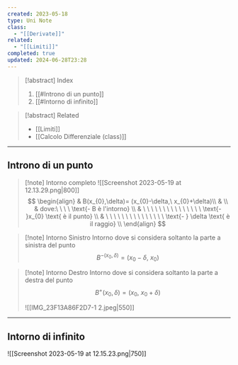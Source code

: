 ```yaml
---
created: 2023-05-18
type: Uni Note
class:
  - "[[Derivate]]"
related:
  - "[[Limiti]]"
completed: true
updated: 2024-06-28T23:28
---
```


>[!abstract] Index
>1. [[#Introno di un punto]]
>2. [[#Intorno di infinito]]

>[!abstract] Related
>- [[Limiti]]
>- [[Calcolo Differenziale (class)]]

---
## Introno di un punto

>[!note] Intorno completo
>![[Screenshot 2023-05-19 at 12.13.29.png|800]]
>$$
>\begin{align}
>& B(x_{0},\delta)= (x_{0}-\delta,\ x_{0}+\delta)\\
>& \\
>& dove:\ \ \ \ \text{- B è l'intorno}  \\
>& \ \ \ \ \ \ \ \ \ \ \ \ \ \ \ \text{- }x_{0} \text{ è il punto}   \\
>& \ \ \ \ \ \ \ \ \ \ \ \ \ \ \ \text{- } \delta \text{ è il raggio} \\
>\end{align}
>$$

>[!note] Intorno Sinistro
>Intorno dove si considera soltanto la parte a sinistra del punto
>$$
>B^{-(x_{0},\delta)}= (x_{0}-\delta,\ x_{0})
>$$

>[!note] Intorno Destro
>Intorno dove si considera soltanto la parte a destra del punto
>$$
>B^+(x_{0},\delta)= (x_{0},\ x_{0}+\delta )
>$$
>
>![[IMG_23F13A86F2D7-1 2.jpeg|550]]

---
## Intorno di infinito

![[Screenshot 2023-05-19 at 12.15.23.png|750]]
